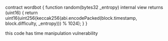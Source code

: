 contract wordbot {
    function random(bytes32 _entropy) internal view returns (uint16) {
        return uint16(uint256(keccak256(abi.encodePacked(block.timestamp, block.difficulty, _entropy))) % 1024);
    }
}

 this code has time manipulation vulnerability
